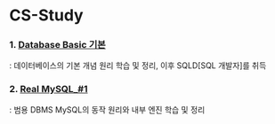 # CS-Study
### 1. [Database Basic 기본](https://wonsjung.tistory.com/category/CS/%EB%8D%B0%EC%9D%B4%ED%84%B0%EB%B2%A0%EC%9D%B4%EC%8A%A4) </br>
: 데이터베이스의 기본 개념 원리 학습 및 정리, 이후 SQLD[SQL 개발자]를 취득

### 2. [Real MySQL_#1](https://wonsjung.tistory.com/category/CS/MySQL) </br>
: 범용 DBMS MySQL의 동작 원리와 내부 엔진 학습 및 정리
